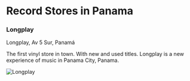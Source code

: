 # Record Stores in Panama

### Longplay

Longplay, Av 5 Sur, Panamá

The first vinyl store in town. With new and used titles. Longplay is a new experience of music in Panama City, Panama.

![Longplay](https://discogslabs.imgix.net/vinylhub/5abadc3ab5fa1e00277b7c19.jpg?auto=compress%2Cformat&fit=max&fm=jpg&h=2000&w=2000&s=e2539d9f6dd6270816aa9db3d89d1c12 "Longplay")

